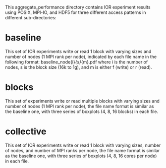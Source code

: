 This aggregate_performance directory contains IOR experiment results using POSIX, MPI-IO, and HDF5 for three different access patterns in different sub-directories:

# baseline
This set of IOR experiments write or read 1 block with varying sizes and number of nodes (1 MPI rank per node), indicated by each file name in the following format: 
  baseline_node{i}_{s}_{m}.pdf
where i is the number of nodes, s is the block size (16k to 1g), and m is either f (write) or r (read).

# blocks
This set of experiments write or read multiple blocks with varying sizes and number of nodes (1 MPI rank per node), the file name format is similar as the baseline one, with three series of boxplots (4, 8, 16 blocks) in each file.

# collective
This set of IOR experiments write or read 1 block with varying sizes, number of nodes, and number of MPI ranks per node, the file name format is similar as the baseline one, with three series of boxplots (4, 8, 16 cores per node) in each file.
